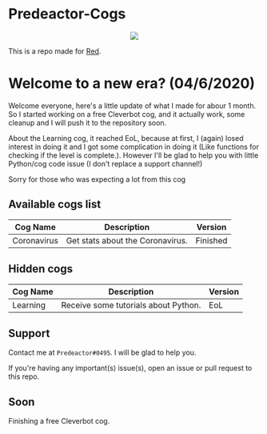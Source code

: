 # Predeactor-Cogs

<p align="center">
  <img src="https://repository-images.githubusercontent.com/245725383/2fbcee00-906c-11ea-8da9-ecbb66c5b7d4">
</p>

This is a repo made for [Red](https://github.com/Cog-Creators/Red-DiscordBot).

# Welcome to a new era? (04/6/2020)
Welcome everyone, here's a little update of what I made for abour 1 month.
So I started working on a free Cleverbot cog, and it actually work, some cleanup and I will push it to the repository soon.

About the Learning cog, it reached EoL, because at first, I (again) losed interest in doing it and I got some complication 
in doing it (Like functions for checking if the level is complete.). However I'll be glad to help you with little Python/cog
code issue (I don't replace a support channel!)

Sorry for those who was expecting a lot from this cog

## Available cogs list

| Cog Name     | Description                                          | Version    |
| ------------ | ---------------------------------------------------- | ---------- |
| Coronavirus  | Get stats about the Coronavirus.                     | Finished   |

## Hidden cogs

| Cog Name     | Description                                          | Version    |
| ------------ | ---------------------------------------------------- | ---------- |
| Learning     | Receive some tutorials about Python.                 | EoL        |

## Support

Contact me at `Predeactor#0495`. I will be glad to help you.

If you're having any important(s) issue(s), open an issue or pull request to this repo.

## Soon

Finishing a free Cleverbot cog.
